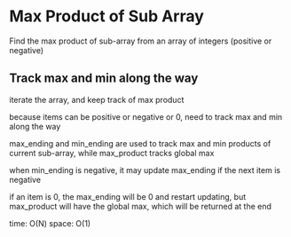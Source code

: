 # Max Product of Sub Array

Find the max product of sub-array from an array of integers (positive or negative)

## Track max and min along the way

iterate the array, and keep track of max product

because items can be positive or negative or 0, need to track max and min along the way

max_ending and min_ending are used to track max and min products of current sub-array, 
while max_product tracks global max

when min_ending is negative, it may update max_ending if the next item is negative

if an item is 0, the max_ending will be 0 and restart updating, but max_product will have the global max, which will be returned 
at the end



time: O(N)
space: O(1)

